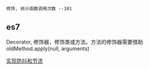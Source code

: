 


## 

	修饰, 统计函数调用次数 --101

## es7

Decorator, 修饰器，修饰类或方法。方法的修饰器需要借助oldMethod.apply(null, arguments)



[实现防抖和节流](https://daaasheng.github.io/dash/js/debounce-throttle.html)